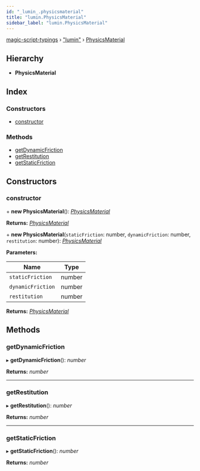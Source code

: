 ```yaml
---
id: "_lumin_.physicsmaterial"
title: "lumin.PhysicsMaterial"
sidebar_label: "lumin.PhysicsMaterial"
---
```


[magic-script-typings](../index.md) › [&quot;lumin&quot;](../modules/_lumin_.md) › [PhysicsMaterial](_lumin_.physicsmaterial.md)

## Hierarchy

* **PhysicsMaterial**

## Index

### Constructors

* [constructor](_lumin_.physicsmaterial.md#constructor)

### Methods

* [getDynamicFriction](_lumin_.physicsmaterial.md#getdynamicfriction)
* [getRestitution](_lumin_.physicsmaterial.md#getrestitution)
* [getStaticFriction](_lumin_.physicsmaterial.md#getstaticfriction)

## Constructors

###  constructor

\+ **new PhysicsMaterial**(): *[PhysicsMaterial](_lumin_.physicsmaterial.md)*

**Returns:** *[PhysicsMaterial](_lumin_.physicsmaterial.md)*

\+ **new PhysicsMaterial**(`staticFriction`: number, `dynamicFriction`: number, `restitution`: number): *[PhysicsMaterial](_lumin_.physicsmaterial.md)*

**Parameters:**

Name | Type |
------ | ------ |
`staticFriction` | number |
`dynamicFriction` | number |
`restitution` | number |

**Returns:** *[PhysicsMaterial](_lumin_.physicsmaterial.md)*

## Methods

###  getDynamicFriction

▸ **getDynamicFriction**(): *number*

**Returns:** *number*

___

###  getRestitution

▸ **getRestitution**(): *number*

**Returns:** *number*

___

###  getStaticFriction

▸ **getStaticFriction**(): *number*

**Returns:** *number*